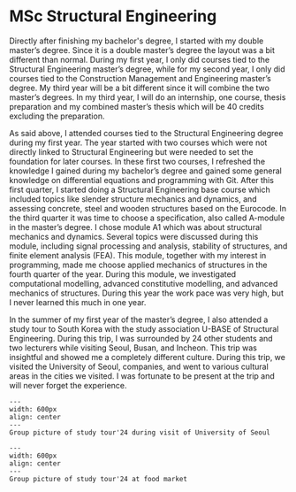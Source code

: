 # MSc Structural Engineering

Directly after finishing my bachelor's degree, I started with my double master’s degree. Since it is a double master’s degree the layout was a bit different than normal. During my first year, I only did courses tied to the Structural Engineering master’s degree, while for my second year, I only did courses tied to the Construction Management and Engineering master’s degree. My third year will be a bit different since it will combine the two master’s degrees. In my third year, I will do an internship, one course, thesis preparation and my combined master’s thesis which will be 40 credits excluding the preparation.

As said above, I attended courses tied to the Structural Engineering degree during my first year. The year started with two courses which were not directly linked to Structural Engineering but were needed to set the foundation for later courses. In these first two courses, I refreshed the knowledge I gained during my bachelor’s degree and gained some general knowledge on differential equations and programming with Git. After this first quarter, I started doing a Structural Engineering base course which included topics like slender structure mechanics and dynamics, and assessing concrete, steel and wooden structures based on the Eurocode. In the third quarter it was time to choose a specification, also called A-module in the master’s degree. I chose module A1 which was about structural mechanics and dynamics. Several topics were discussed during this module, including signal processing and analysis, stability of structures, and finite element analysis (FEA). This module, together with my interest in programming, made me choose applied mechanics of structures in the fourth quarter of the year. During this module, we investigated computational modelling, advanced constitutive modelling, and advanced mechanics of structures. During this year the work pace was very high, but I never learned this much in one year.

In the summer of my first year of the master’s degree, I also attended a study tour to South Korea with the study association U-BASE of Structural Engineering. During this trip, I was surrounded by 24 other students and two lecturers while visiting Seoul, Busan, and Incheon. This trip was insightful and showed me a completely different culture. During this trip, we visited the University of Seoul, companies, and went to various cultural areas in the cities we visited. I was fortunate to be present at the trip and will never forget the experience.

```{figure} ../figures/MSc/ST24_Seoul_CV.jpg
---
width: 600px
align: center
---
Group picture of study tour'24 during visit of University of Seoul
```

```{figure} ../figures/MSc/ST24_Seoul_Market.jpg
---
width: 600px
align: center
---
Group picture of study tour'24 at food market
```